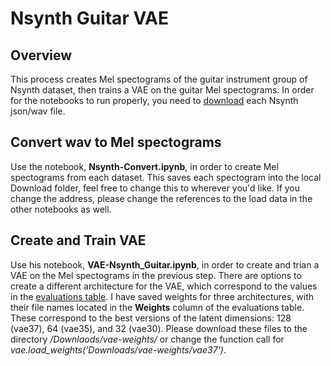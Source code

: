# Nsynth Guitar VAE

## Overview
This process creates Mel spectograms of the guitar instrument group of Nsynth dataset, then trains a VAE on the guitar Mel spectograms.
In order for the notebooks to run properly, you need to [download](https://magenta.tensorflow.org/datasets/nsynth#files) each Nsynth json/wav file.

## Convert wav to Mel spectograms
Use the notebook, **Nsynth-Convert.ipynb**, in order to create Mel spectograms from each dataset. 
This saves each spectogram into the local Download folder, feel free to change this to wherever you'd like. 
If you change the address, please change the references to the load data in the other notebooks as well. 

## Create and Train VAE
Use his notebook, **VAE-Nsynth_Guitar.ipynb**, in order to create and trian a VAE on the Mel spectograms in the previous step. 
There are options to create a different architecture for the VAE, which correspond to the values in the [evaluations table](https://docs.google.com/spreadsheets/d/1qqgb4VIOz0YEg8GVdhi7kCllb62gEviTza2AdfUPOEA/edit?usp=sharing).
I have saved weights for three architectures, with their file names located in the **Weights** column of the evaluations table. 
These correspond to the best versions of the latent dimensions: 128 (vae37), 64 (vae35), and 32 (vae30). 
Please download these files to the directory */Downlaods/vae-weights/* or change the function call for *vae.load_weights('Downloads/vae-weights/vae37')*.
